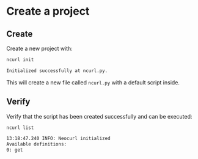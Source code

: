 # Create a project

## Create

Create a new project with:

```bash
ncurl init
```

```bash
Initialized successfully at ncurl.py.
```

This will create a new file called `ncurl.py` with a default script inside.

## Verify

Verify that the script has been created successfully and can be executed:

```bash
ncurl list
```

```bash
13:18:47.240 INFO: Neocurl initialized
Available definitions:
0: get
```
